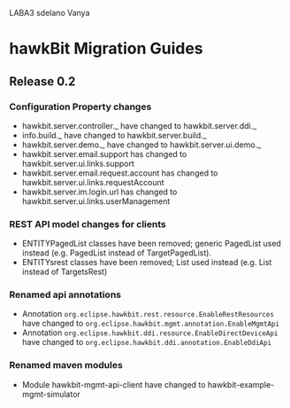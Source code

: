 LABA3
sdelano 
Vanya

# hawkBit Migration Guides
## Release 0.2
### Configuration Property changes
- hawkbit.server.controller._ have changed to hawkbit.server.ddi._
- info.build._ have changed to hawkbit.server.build._
- hawkbit.server.demo._ have changed to hawkbit.server.ui.demo._
- hawkbit.server.email.support has changed to hawkbit.server.ui.links.support
- hawkbit.server.email.request.account has changed to hawkbit.server.ui.links.requestAccount
- hawkbit.server.im.login.url has changed to hawkbit.server.ui.links.userManagement

### REST API model changes for clients
- ENTITYPagedList classes have been removed; generic PagedList used instead (e.g. PagedList<TargetRest> instead of TargetPagedList).
- ENTITYsrest classes have been removed; List<ENTITYrest> used instead (e.g. List<TargetRest> instead of TargetsRest)

### Renamed api annotations
- Annotation `org.eclipse.hawkbit.rest.resource.EnableRestResources` have changed to `org.eclipse.hawkbit.mgmt.annotation.EnableMgmtApi`
- Annotation `org.eclipse.hawkbit.ddi.resource.EnableDirectDeviceApi` have changed to `org.eclipse.hawkbit.ddi.annotation.EnableDdiApi`

### Renamed maven modules
- Module hawkbit-mgmt-api-client have changed to hawkbit-example-mgmt-simulator
